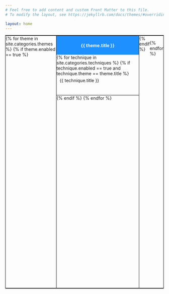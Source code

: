 ```yaml
---
# Feel free to add content and custom Front Matter to this file.
# To modify the layout, see https://jekyllrb.com/docs/themes/#overriding-theme-defaults

layout: home
---
```


<div class="flexbox">
{% for theme in site.categories.themes %}
    {% if theme.enabled == true %}
    <div class="col">
        <p class="theme"> {{ theme.title }}</p>
        <div class="techniques">
        {% for technique in site.categories.techniques %}
            {% if technique.enabled == true and technique.theme == theme.title %}
            <a class="technique" href="{{ site.url }}{{ site.baseurl }}/{{ technique.permalink }}">{{ technique.title }}</a>
            {% endif %}
        {% endfor %}
    </div>
</div>
{% endif %}

{% endfor %}
</div>


<style>
    table, caption, thead, tbody, td, tr{
        border: 1px solid black;
        padding: 1rem;
    }
    .flexbox{
        display: flex;
        width: 100%
        flex-wrap: nowrap;
        height: 50rem;
border-style: solid;
        border-color: black;
        border-width: 2px 1px 2px 1px;
          
        
        
    }
    .col{
height: 100%;
      border-style: solid;
        border-color: black;
        border-width: 0 1px 0 1px;
     
       
    }
    .theme{
        padding: 10px;
        font-weight: 700;
        color: white;
        background: DodgerBlue  ;
        min-height: 5%;
        max-height: 25px;
        margin: 0;
        text-align: center;
        display: flex;
        justify-content: center;
        align-items: center;
    }
    .techniques{

        display: flex;
        flex-direction: column;
        flex-wrap: nowrap;
        height: 100%;

    }
    .col .technique{
        padding: 5px 10px;
        min-height: 50px;
        text-decoration: none;
        border-style: solid;
        border-color: black;
        border-width: 0 0 1px 0;
    }

    .col .technique:hover{
        background-color: #6699cc;
        color: white;

    }
</style>

